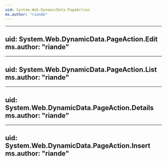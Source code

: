 ```yaml
---
uid: System.Web.DynamicData.PageAction
ms.author: "riande"
---
```


---
uid: System.Web.DynamicData.PageAction.Edit
ms.author: "riande"
---

---
uid: System.Web.DynamicData.PageAction.List
ms.author: "riande"
---

---
uid: System.Web.DynamicData.PageAction.Details
ms.author: "riande"
---

---
uid: System.Web.DynamicData.PageAction.Insert
ms.author: "riande"
---
